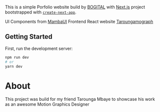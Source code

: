 This is a simple Porfolio website build by [BOGITAL](https://bogital.com) with [Next.js](https://nextjs.org/) project bootstrapped with [`create-next-app`](https://github.com/vercel/next.js/tree/canary/packages/create-next-app).

UI Components from [MambaUI](https://mambaui.com/)
Frontend React website [Taroungamograph](https://taroungamograph.com/) 

## Getting Started

First, run the development server:

```bash
npm run dev
# or
yarn dev
```

# About

This project was build for my friend Tarounga Mbaye to showcase his work as an awesome Motion Graphics Designer
